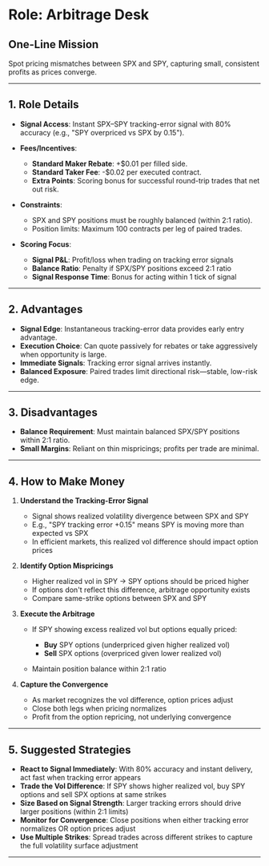 # Role: Arbitrage Desk

## One-Line Mission

Spot pricing mismatches between SPX and SPY, capturing small, consistent profits as prices converge.

---

## 1. Role Details

- **Signal Access**: Instant SPX–SPY tracking-error signal with 80% accuracy (e.g., "SPY overpriced vs SPX by 0.15").
- **Fees/Incentives**:

  - **Standard Maker Rebate**: +\$0.01 per filled side.
  - **Standard Taker Fee**: -\$0.02 per executed contract.
  - **Extra Points**: Scoring bonus for successful round-trip trades that net out risk.
- **Constraints**:

  - SPX and SPY positions must be roughly balanced (within 2:1 ratio).
  - Position limits: Maximum 100 contracts per leg of paired trades.
- **Scoring Focus**:

  - **Signal P&L**: Profit/loss when trading on tracking error signals
  - **Balance Ratio**: Penalty if SPX/SPY positions exceed 2:1 ratio
  - **Signal Response Time**: Bonus for acting within 1 tick of signal

---

## 2. Advantages

- **Signal Edge**: Instantaneous tracking-error data provides early entry advantage.
- **Execution Choice**: Can quote passively for rebates or take aggressively when opportunity is large.
- **Immediate Signals**: Tracking error signal arrives instantly.
- **Balanced Exposure**: Paired trades limit directional risk—stable, low-risk edge.

---

## 3. Disadvantages

- **Balance Requirement**: Must maintain balanced SPX/SPY positions within 2:1 ratio.
- **Small Margins**: Reliant on thin mispricings; profits per trade are minimal.

---

## 4. How to Make Money

1. **Understand the Tracking-Error Signal**
   - Signal shows realized volatility divergence between SPX and SPY
   - E.g., "SPY tracking error +0.15" means SPY is moving more than expected vs SPX
   - In efficient markets, this realized vol difference should impact option prices

2. **Identify Option Mispricings**
   - Higher realized vol in SPY → SPY options should be priced higher
   - If options don't reflect this difference, arbitrage opportunity exists
   - Compare same-strike options between SPX and SPY

3. **Execute the Arbitrage**
   - If SPY showing excess realized vol but options equally priced:

     - **Buy** SPY options (underpriced given higher realized vol)
     - **Sell** SPX options (overpriced given lower realized vol)
   - Maintain position balance within 2:1 ratio

4. **Capture the Convergence**
   - As market recognizes the vol difference, option prices adjust
   - Close both legs when pricing normalizes
   - Profit from the option repricing, not underlying convergence

---

## 5. Suggested Strategies

- **React to Signal Immediately**: With 80% accuracy and instant delivery, act fast when tracking error appears
- **Trade the Vol Difference**: If SPY shows higher realized vol, buy SPY options and sell SPX options at same strikes
- **Size Based on Signal Strength**: Larger tracking errors should drive larger positions (within 2:1 limits)
- **Monitor for Convergence**: Close positions when either tracking error normalizes OR option prices adjust
- **Use Multiple Strikes**: Spread trades across different strikes to capture the full volatility surface adjustment

---
